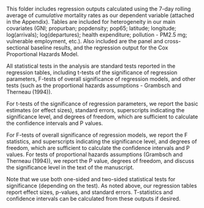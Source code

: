 This folder includes regression outputs calculated using the 7-day rolling average of *cumulative* mortality rates as our dependent variable (attached in the Appendix). Tables are included for heterogeneity in our main covariates (GNI; propurban; popdensity; pop65; latitude; longitude; log(arrivals); log(departures); health expenditure; pollution - PM2.5 mg; vulnerable employment, etc.). Also included are the panel and cross-sectional baseline results, and the regression output for the Cox Proportional Hazards Model. 

All statistical tests in the analysis are standard tests reported in the regression tables, including t-tests of the significance of regression parameters, F-tests of overall significance of regression models, and other tests (such as the proportional hazards assumptions - Grambsch and Therneau (1994)). 

For t-tests of the significance of regression parameters, we report the basic estimates (or effect sizes), standard errors, superscripts indicating the significance level, and degrees of freedom, which are sufficient to calculate the confidence intervals and P values. 

For F-tests of overall significance of regression models, we report the F statistics, and superscripts indicating the significance level, and degrees of freedom, which are sufficient to calculate the confidence intervals and P values. For tests of proportional hazards assumptions (Grambsch and Therneau (1994)), we report the P value, degrees of freedom, and discuss the significance level in the text of the manuscript.

Note that we use both one-sided and two-sided statistical tests for significance (depending on the test). As noted above, our regression tables report effect sizes, p-values, and standard errors. T-statistics and confidence intervals can be calculated from these outputs if desired.
